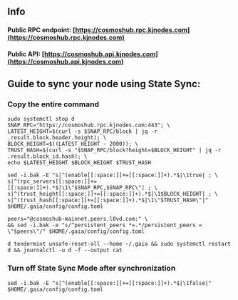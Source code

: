 ## Info
#### Public RPC endpoint: [https://cosmoshub.rpc.kjnodes.com](https://cosmoshub.rpc.kjnodes.com)
#### Public API: [https://cosmoshub.api.kjnodes.com](https://cosmoshub.api.kjnodes.com)

## Guide to sync your node using State Sync:

### Copy the entire command
```
sudo systemctl stop d
SNAP_RPC="https://cosmoshub.rpc.kjnodes.com:443"; \
LATEST_HEIGHT=$(curl -s $SNAP_RPC/block | jq -r .result.block.header.height); \
BLOCK_HEIGHT=$((LATEST_HEIGHT - 2000)); \
TRUST_HASH=$(curl -s "$SNAP_RPC/block?height=$BLOCK_HEIGHT" | jq -r .result.block_id.hash); \
echo $LATEST_HEIGHT $BLOCK_HEIGHT $TRUST_HASH

sed -i.bak -E "s|^(enable[[:space:]]+=[[:space:]]+).*$|\1true| ; \
s|^(rpc_servers[[:space:]]+=[[:space:]]+).*$|\1\"$SNAP_RPC,$SNAP_RPC\"| ; \
s|^(trust_height[[:space:]]+=[[:space:]]+).*$|\1$BLOCK_HEIGHT| ; \
s|^(trust_hash[[:space:]]+=[[:space:]]+).*$|\1\"$TRUST_HASH\"|" $HOME/.gaia/config/config.toml

peers="@cosmoshub-mainnet.peers.l0vd.com:" \
&& sed -i.bak -e "s/^persistent_peers *=.*/persistent_peers = \"$peers\"/" $HOME/.gaia/config/config.toml 

d tendermint unsafe-reset-all --home ~/.gaia && sudo systemctl restart d && journalctl -u d -f --output cat
```

### Turn off State Sync Mode after synchronization
```
sed -i.bak -E "s|^(enable[[:space:]]+=[[:space:]]+).*$|\1false|" $HOME/.gaia/config/config.toml
```
